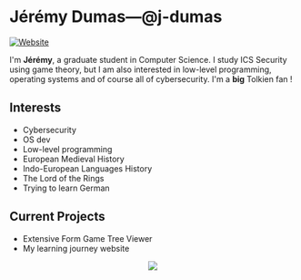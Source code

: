# Jérémy Dumas—@j-dumas
[![Website](https://img.shields.io/badge/Personnal%20website-darkorchid)](https://j-dumas.github.io/learning-logs)



I'm **Jérémy**, a graduate student in Computer Science. I study ICS Security using game theory, but I am also interested in low-level programming, operating systems and of course all of cybersecurity. I'm a **big** Tolkien fan !

## Interests
- Cybersecurity
- OS dev
- Low-level programming
- European Medieval History
- Indo-European Languages History
- The Lord of the Rings
- Trying to learn German

## Current Projects
- Extensive Form Game Tree Viewer
- My learning journey website

<p align="center">
  <a href="https://skillicons.dev">
    <img src="https://skillicons.dev/icons?i=c,cpp,python,git,linux,neovim&perline=8" />
  </a>
</p>
